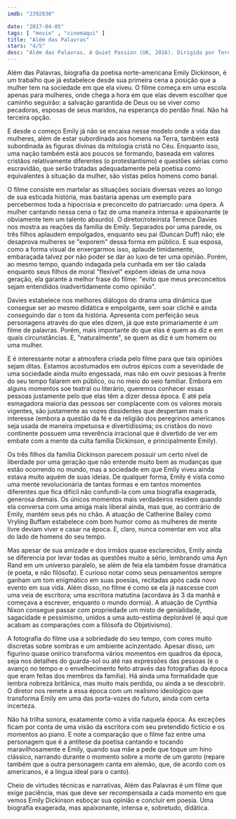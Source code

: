 ```yaml
---
imdb: "2392830"

date: "2017-04-05"
tags: [ "movie" , "cinemaqui" ]
title: "Além das Palavras"
stars: "4/5"
desc: "Além das Palavras. A Quiet Passion (UK, 2016). Dirigido por Terence Davies. Escrito por Terence Davies. Com Cynthia Nixon (Emily Dickinson), Jennifer Ehle (Vinnie Dickinson), Duncan Duff (Austin Dickinson), Keith Carradine (Father), Jodhi May (Susan Gilbert), Joanna Bacon (Mother), Catherine Bailey (Vryling Buffam), Emma Bell (Young Emily Dickinson), Benjamin Wainwright (Young Austin Dickinson)."
---
```

Além das Palavras, biografia da poetisa norte-americana Emily Dickinson, é um trabalho que já estabelece desde sua primeira cena a posição que a mulher tem na sociedade em que ela viveu. O filme começa em uma escola apenas para mulheres, onde chega a hora em que elas devem escolher que caminho seguirão: a salvação garantida de Deus ou se viver como pecadoras, esposas de seus maridos, na esperança do perdão final. Não há terceira opção.

E desde o começo Emily já não se encaixa nesse modelo onde a vida das mulheres, além de estar subordinada aos homens na Terra, também está subordinada às figuras divinas da mitologia cristã no Céu. Enquanto isso, uma nação também está aos poucos se formando, baseada em valores cristãos relativamente diferentes (o protestantismo) e questões sérias como escravidão, que serão tratadas adequadamente pela poetisa como equivalentes à situação da mulher, são vistas pelos homens como banal.

O filme consiste em martelar as situações sociais diversas vezes ao longo de sua esticada história, mas bastaria apenas um exemplo para percebermos toda a hipocrisia e preconceito do patriarcado: uma ópera. A mulher cantando nessa cena o faz de uma maneira intensa e apaixonante (e obviamente tem um talento absurdo). O diretor/roteirista Terence Davies nos mostra as reações da família de Emily. Separados por uma parede, os três filhos aplaudem empolgados, enquanto seu pai (Duncan Duff) não; ele desaprova mulheres se "exporem" dessa forma em público. E sua esposa, como a forma visual de enxergarmos isso, aplaude timidamente, embaraçada talvez por não poder se dar ao luxo de ter uma opinião. Porém, ao mesmo tempo, quando indagada pela cunhada em ser tão calada enquanto seus filhos de moral "flexível" expõem ideias de uma nova geração, ela garante a melhor frase do filme: "evito que meus preconceitos sejam entendidos inadvertidamente como opinião".

Davies estabelece nos melhores diálogos do drama uma dinâmica que consegue ser ao mesmo didática e empolgante, sem soar clichê e ainda conseguindo dar o tom da história. Apresenta com perfeição seus personagens através do que eles dizem, já que este primariamente é um filme de palavras. Porém, mais importante do que elas é quem as diz e em quais circunstâncias. E, "naturalmente", se quem as diz é um homem ou uma mulher.

E é interessante notar a atmosfera criada pelo filme para que tais opiniões sejam ditas. Estamos acostumados em outros épicos com a severidade de uma sociedade ainda muito engessada, mas não em ouvir pessoas à frente do seu tempo falarem em público, ou no meio do seio familiar. Embora em alguns momentos soe teatral ou literário, queremos conhecer essas pessoas justamente pelo que elas têm a dizer dessa época. E até pela esmagadora maioria das pessoas ser complacente com os valores morais vigentes, são justamente as vozes dissidentes que despertam mais o interesse (embora a questão da fé e da religião dos peregrinos americanos seja usada de maneira impetuosa e divertidíssima; os cristãos do novo continente possuem uma reverência irracional que é divertido de ver em embate com a mente da culta família Dickinson, e principalmente Emily).

Os três filhos da família Dickinson parecem possuir um certo nível de liberdade por uma geração que não entende muito bem as mudanças que estão ocorrendo no mundo, mas a sociedade em que Emily viveu ainda estava muito aquém de suas ideias. De qualquer forma, Emily é vista como uma mente revolucionária de tantas formas e em tantos momentos diferentes que fica difícil não confundi-la com uma biografia exagerada, generosa demais. Os únicos momentos mais verdadeiros residem quando ela conversa com uma amiga mais liberal ainda, mas que, ao contrário de Emily, mantém seus pés no chão. A atuação de Catherine Bailey como Vryling Buffam estabelece com bom humor como as mulheres de mente livre deviam viver e casar na época. E, claro, nunca comentar em voz alta do lado de homens do seu tempo.

Mas apesar de sua amizade e dos irmãos quase esclarecidos, Emily ainda se diferencia por levar todas as questões muito a sério, lembrando uma Ayn Rand em um universo paralelo, se além de feia ela também fosse dramática (e poeta, e não filósofa). É curioso notar como seus pensamentos sempre ganham um tom enigmático em suas poesias, recitadas após cada novo evento em sua vida. Além disso, no filme é como se ela já nascesse com uma veia de escritora; uma escritora matutina (acordava às 3 da manhã e começava a escrever, enquanto o mundo dormia). A atuação de Cynthia Nixon consegue passar com propriedade um misto de genialidade, sagacidade e pessimismo, unidos a uma auto-estima deplorável (é aqui que acabam as comparações com a filósofa do Objetivismo).

A fotografia do filme usa a sobriedade do seu tempo, com cores muito discretas sobre sombras e um ambiente acinzentado. Apesar disso, um figurino quase onírico transforma vários momentos em quadros da época, seja nos detalhes do guarda-sol ou até nas expressões das pessoas (e o avanço no tempo e o envelhecimento feito através das fotografias da época que eram feitas dos membros da família). Há ainda uma formalidade que lembra nobreza britânica, mas muito mais perdida, ou ainda a se descobrir. O diretor nos remete a essa época com um realismo ideológico que transforma Emily em uma das porta-vozes do futuro, ainda com certa incerteza.

Não há trilha sonora, exatamente como a vida naquela época. As exceções ficam por conta de uma visão da escritora com seu pretendido fictício e os momentos ao piano. E note a comparação que o filme faz entre uma personagem que é a antítese da poetisa cantando e tocando maravilhosamente e Emily, quando sua mãe a pede que toque um hino clássico, narrando durante o momento sobre a morte de um garoto (repare também que a outra personagem canta em alemão, que, de acordo com os americanos, é a língua ideal para o canto).

Cheio de virtudes técnicas e narrativas, Além das Palavras é um filme que exige paciência, mas que deve ser recompensada a cada momento em que vemos Emily Dickinson esboçar sua opinião e concluir em poesia. Uma biografia exagerada, mas apaixonante, intensa e, sobretudo, didática.

